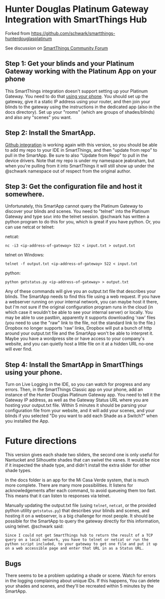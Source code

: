 # Hunter Douglas Platinum Gateway Integration with SmartThings Hub

Forked from https://github.com/schwark/smartthings-hunterdouglasplatinum

See discussion on [SmartThings Community Forum](https://community.smartthings.com/t/hunter-douglas-platinum-bridge-integration/)

## Step 1: Get your blinds and your Platinum Gateway working with the Platinum App on your phone

This SmartThings integration doesn't support setting up your Platinum Gateway.  You 
need to do that [using your phone](https://apps.apple.com/us/app/platinum-app/id556728718?ign-mpt=uo%3D4).  You should set up the gateway, give it a static IP
address using your router, and then join your blinds to the gateway using the instructions
in the dedicated app (also in the docs directory).  Set up your "rooms" (which are groups of shades/blinds) and also any "scenes" you want.


## Step 2: Install the SmartApp.  

[Github integration](http://docs.smartthings.com/en/latest/tools-and-ide/github-integration.html) is working again with this version, so you should be able to add 
my repo to your IDE in SmartThings, and then "update from repo" to pull in the SmartApp.
Be sure to also "Update from Repo" to pull in the device drivers. Note that my repo
is under my namespace jeabraham, but when you're pulling from it into SmartThings it will still show up under the @schwark 
namespace out of respect from the original author. 

## Step 3: Get the configuration file and host it somewhere.

Unfortunately, this SmartApp cannot query the Platinum Gateway to discover your
blinds and scenes.  You need to "telnet" into the Platinum Gateway and type 
`$dat` into the telnet session. @schwark has written a python program to do this for you,
which is great if you have python.  Or, you can use netcat or telnet:

netcat:

	nc -i3 <ip-address-of-gateway> 522 < input.txt > output.txt

telnet on Windows:

	telnet -f output.txt <ip-address-of-gateway> 522 < input.txt

python:
	
	python getstatus.py <ip-address-of-gateway> > output.txt

Any of these commands will give you an output.txt file that describes your blinds. 
The SmartApp needs to find this file using a web request.  If you have a webserver running on your internal network, you can maybe host it there, but I'm not sure if the original configuration program runs in the cloud (in which case it wouldn't be able to see your internal server) or locally. You may be able to use pastbin, apparently it supports downloading 'raw' files (you need to use the "raw" link to the file, not the standard link to the file.) Dropbox no longer supports 'raw' links, Dropbox will put a bunch of http around your output.txt file and the SmartApp won't be able to interpret it.  Maybe you have a wordpress site or have access to your company's website, and you can quietly host a little file on it at a hidden URL no-one will ever find.  

## Step 4: Install the SmartApp in SmartThings using your phone.

Turn on Live Logging in the IDE, so you can watch for progress and any errors.  Then, in the SmartThings Classic app on your phone, add an instance of the Hunter Douglas Platinum Gateway app.  You need to tell it the Gateway IP address, as well as the Gateway
Status URL where you are hosting your output.txt file.  Within 5 minutes it should be
parsing your configuration file from your website, and it will add your scenes, and your blinds if you selected "Do you want to add each Shade as a Switch?" when you installed the App.  


# Future directions

This version gives each shade two sliders, the second one is only useful for Nantucket and Silhouette shades that can swivel the vanes.  It would be nice if it inspected the shade
type, and didn't install the extra slider for other shade types.

In the docs folder is an app for the Mi Casa Verde system, that is much more complete. There are many more possibilities.  It listens for acknowledgements after each command, to avoid queueing them too fast.  This means that it can listen to responses via telnet.  

Manually updating the output.txt file (using `telnet`, `netcat`, or the provided python utility `getstatus.py`) that describes your blinds and scenes, and hosting
it on a webserver, is a big challenge for most people. It should be possible for the
SmartApp to query the gateway directly for this information, using telnet.  @schwark said:

`Since I could not get SmartThings hub to return the result of a TCP query on a local network, you have to telnet or netcat or run the python script included, to your gateway to get one file and put it up on a web accessible page and enter that URL in as a Status URL.`



## Bugs

There seems to be a problem updating a shade or scene.  Watch for errors in the logging 
complaining about unique IDs.  If this happens, You can delete your shades and scenes, and they'll be
recreated within 5 minutes by the SmartApp. 


